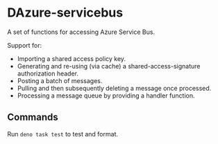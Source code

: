 # DAzure-servicebus

A set of functions for accessing Azure Service Bus.

Support for:

- Importing a shared access policy key.
- Generating and re-using (via cache) a shared-access-signature authorization
  header.
- Posting a batch of messages.
- Pulling and then subsequently deleting a message once processed.
- Processing a message queue by providing a handler function.

## Commands

Run `deno task test` to test and format.
